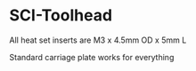 # SCI-Toolhead

All heat set inserts are M3 x 4.5mm OD x 5mm L

Standard carriage plate works for everything
